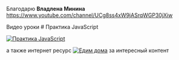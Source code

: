 Благодарю <b>Владлена Минина</b> https://www.youtube.com/channel/UCg8ss4xW9jASrqWGP30jXiw

Видео уроки # Практика JavaScript

[![Практика JavaScript](https://img.youtube.com/vi/FX2fiUvrYP4/0.jpg)](https://www.youtube.com/watch?v=FX2fiUvrYP4&list=PLqKQF2ojwm3n-ufn3E-l6Y0VxDrj3hM5M)

а также интернет ресурс [![Едим дома](url(https://e0.edimdoma.ru/packs/media/core/images/layout/header-logo-ada5546649f3d65a69775cdab0805541.png)+)](https://www.edimdoma.ru) за интересный контент 
